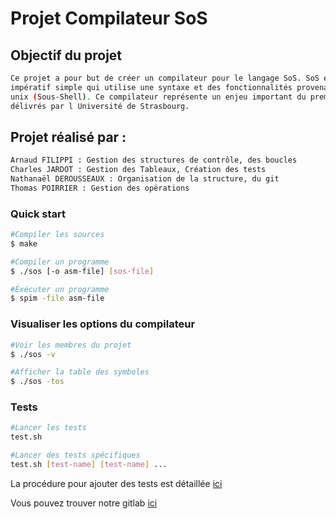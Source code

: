 # Projet Compilateur SoS

## Objectif du projet
```bash
Ce projet a pour but de créer un compilateur pour le langage SoS. SoS est un langage
impératif simple qui utilise une syntaxe et des fonctionnalités provenant du sous-ensemble de langage shell
unix (Sous-Shell). Ce compilateur représente un enjeu important du premier semestre des masters SDSC/SIRIS, dont nous sommes issus,
délivrés par l Université de Strasbourg.
```

## Projet réalisé par :
```bash
Arnaud FILIPPI : Gestion des structures de contrôle, des boucles
Charles JARDOT : Gestion des Tableaux, Création des tests 
Nathanaël DEROUSSEAUX : Organisation de la structure, du git
Thomas POIRRIER : Gestion des opérations
```


### Quick start
```bash
#Compiler les sources
$ make

#Compiler un programme
$ ./sos [-o asm-file] [sos-file]

#Éxécuter un programme
$ spim -file asm-file
```
### Visualiser les options du compilateur
```bash
#Voir les membres du projet
$ ./sos -v

#Afficher la table des symboles
$ ./sos -tos
```

### Tests
```bash
#Lancer les tests
test.sh

#Lancer des tests spécifiques
test.sh [test-name] [test-name] ...
```

La procédure pour ajouter des tests est détaillée [ici](https://git.unistra.fr/projet-compilation/projet/-/wikis/Procédure-de-test)

Vous pouvez trouver notre gitlab [ici](https://git.unistra.fr/projet-compilation/compilateur-sos)

